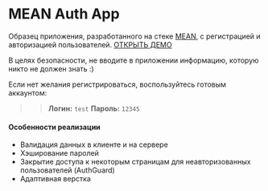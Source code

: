# MEAN Auth App
Образец приложения, разработанного на стеке [MEAN](http://mean.io/), с регистрацией и авторизацией пользователей.
[ОТКРЫТЬ ДЕМО](https://demig.herokuapp.com/)

В целях безопасности, не вводите в приложении информацию, которую никто не должен знать :)

Если нет желания регистрироваться, воспользуйтесь готовым аккаунтом:
>>**Логин:** `test`
**Пароль:** `12345`

#### Особенности реализации
+ Валидация данных в клиенте и на сервере
+ Хэширование паролей
+ Закрытие доступа к некоторым страницам для неавторизованных пользователей (AuthGuard)
+ Адаптивная верстка


